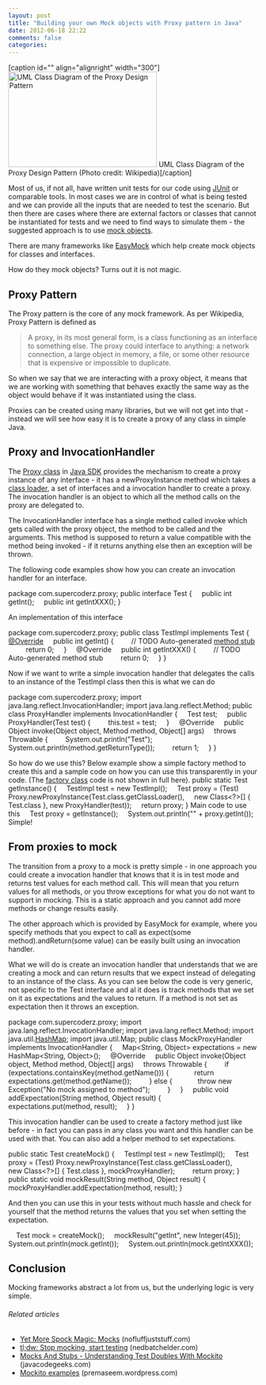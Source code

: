 ```yaml
---
layout: post
title: "Building your own Mock objects with Proxy pattern in Java"
date: 2012-06-18 22:22
comments: false
categories:
---
```


[caption id="" align="alignright" width="300"]<a href="http://commons.wikipedia.org/wiki/File:UML_DP_Proxy.png" target="_blank"><img class="zemanta-img-inserted zemanta-img-configured" title="UML Class Diagram of the Proxy Design Pattern" src="http://upload.wikimedia.org/wikipedia/commons/thumb/9/99/UML_DP_Proxy.png/300px-UML_DP_Proxy.png" alt="UML Class Diagram of the Proxy Design Pattern" width="300" height="192" /></a> UML Class Diagram of the Proxy Design Pattern (Photo credit: Wikipedia)[/caption]

Most of us, if not all, have written unit tests for our code using <a class="zem_slink" title="JUnit" href="http://junit.sourceforge.net" rel="homepage" target="_blank">JUnit</a> or comparable tools. In most cases we are in control of what is being tested and we can provide all the inputs that are needed to test the scenario. But then there are cases where there are external factors or classes that cannot be instantiated for tests and we need to find ways to simulate them - the suggested approach is to use <a class="zem_slink" title="Mock object" href="http://en.wikipedia.org/wiki/Mock_object" rel="wikipedia" target="_blank">mock objects</a>.

There are many frameworks like <a class="zem_slink" title="EasyMock" href="http://www.easymock.org/" rel="homepage" target="_blank">EasyMock</a> which help create mock objects for classes and interfaces.

How do they mock objects? Turns out it is not magic.

<!--more-->
<h2>Proxy Pattern</h2>
The Proxy pattern is the core of any mock framework. As per Wikipedia, Proxy Pattern is defined as
<blockquote>A proxy, in its most general form, is a class functioning as an interface to something else. The proxy could interface to anything: a network connection, a large object in memory, a file, or some other resource that is expensive or impossible to duplicate.</blockquote>
So when we say that we are interacting with a proxy object, it means that we are working with something that behaves exactly the same way as the object would behave if it was instantiated using the class.

Proxies can be created using many libraries, but we will not get into that - instead we will see how easy it is to create a proxy of any class in simple Java.
<h2>Proxy and InvocationHandler</h2>
The <a class="zem_slink" title="Proxy pattern" href="http://en.wikipedia.org/wiki/Proxy_pattern" rel="wikipedia" target="_blank">Proxy class</a> in <a class="zem_slink" title="Java Development Kit" href="https://jdk6.dev.java.net/" rel="homepage" target="_blank">Java SDK</a> provides the mechanism to create a proxy instance of any interface - it has a newProxyInstance method which takes a <a class="zem_slink" title="Java Classloader" href="http://en.wikipedia.org/wiki/Java_Classloader" rel="wikipedia" target="_blank">class loader</a>, a set of interfaces and a invocation handler to create a proxy. The invocation handler is an object to which all the method calls on the proxy are delegated to.

The InvocationHandler interface has a single method called invoke which gets called with the proxy object, the method to be called and the arguments. This method is supposed to return a value compatible with the method being invoked - if it returns anything else then an exception will be thrown.

The following code examples show how you can create an invocation handler for an interface.

package com.supercoderz.proxy;
public interface Test {
    public int getInt();
    public int getIntXXX();
}

An implementation of this interface

package com.supercoderz.proxy;
public class TestImpl implements Test {
    <a class="zem_slink" title="Annotation" href="http://en.wikipedia.org/wiki/Annotation" rel="wikipedia" target="_blank">@Override</a>
    public int getInt() {
        // TODO Auto-generated <a class="zem_slink" title="Method stub" href="http://en.wikipedia.org/wiki/Method_stub" rel="wikipedia" target="_blank">method stub</a>
         return 0;
    }
    @Override
    public int getIntXXX() {
        // TODO Auto-generated method stub
        return 0;
    }
}

Now if we want to write a simple invocation handler that delegates the calls to an instance of the TestImpl class then this is what we can do

package com.supercoderz.proxy;
import java.lang.reflect.InvocationHandler;
import java.lang.reflect.Method;
public class ProxyHandler implements InvocationHandler {
    Test test;
    public ProxyHandler(Test test) {
        this.test = test;
    }
    @Override
    public Object invoke(Object object, Method method, Object[] args)
    throws Throwable {
        System.out.println("Test");
        System.out.println(method.getReturnType());
        return 1;
    }
}

So how do we use this? Below example show a simple factory method to create this and a sample code on how you can use this transparently in your code. (The <a class="zem_slink" title="Factory method pattern" href="http://en.wikipedia.org/wiki/Factory_method_pattern" rel="wikipedia" target="_blank">factory class</a> code is not shown in full here).
public static Test getInstance() {
    TestImpl test = new TestImpl();
    Test proxy = (Test) Proxy.newProxyInstance(Test.class.getClassLoader(),
    new Class&lt;?&gt;[] { Test.class }, new ProxyHandler(test));
    return proxy;
}
Main code to use this
    Test proxy = getInstance();
    System.out.println("" + proxy.getInt());
Simple!
<h2>From proxies to mock</h2>
The transition from a proxy to a mock is pretty simple - in one approach you could create a invocation handler that knows that it is in test mode and returns test values for each method call. This will mean that you return values for all methods, or you throw exceptions for what you do not want to support in mocking. This is a static approach and you cannot add more methods or change results easily.

The other approach which is provided by EasyMock for example, where you specify methods that you expect to call as expect(some method).andReturn(some value) can be easily built using an invocation handler.

What we will do is create an invocation handler that understands that we are creating a mock and can return results that we expect instead of delegating to an instance of the class. As you can see below the code is very generic, not specific to the Test interface and al it does is track methods that we set on it as expectations and the values to return. If a method is not set as expectation then it throws an exception.

package com.supercoderz.proxy;
import java.lang.reflect.InvocationHandler;
import java.lang.reflect.Method;
import java.util.<a class="zem_slink" title="Hash table" href="http://en.wikipedia.org/wiki/Hash_table" rel="wikipedia" target="_blank">HashMap</a>;
import java.util.Map;
public class MockProxyHandler implements InvocationHandler {
    Map&lt;String, Object&gt; expectations = new HashMap&lt;String, Object&gt;();
    @Override
    public Object invoke(Object object, Method method, Object[] args)
    throws Throwable {
        if (expectations.containsKey(method.getName())) {
            return expectations.get(method.getName());
        } else {
            throw new Exception("No mock assigned to method");
        }
    }
    public void addExpectation(String method, Object result) {
        expectations.put(method, result);
    }
}

This invocation handler can be used to create a factory method just like before - in fact you can pass in any class you want and this handler can be used with that. You can also add a helper method to set expectations.

public static Test createMock() {
    TestImpl test = new TestImpl();
    Test proxy = (Test) Proxy.newProxyInstance(Test.class.getClassLoader(),
        new Class&lt;?&gt;[] { Test.class }, mockProxyHandler);
        return proxy;
}
public static void mockResult(String method, Object result) {
    mockProxyHandler.addExpectation(method, result);
 }

And then you can use this in your tests without much hassle and check for yourself that the method returns the values that you set when setting the expectation.

    Test mock = createMock();
    mockResult("getInt", new Integer(45));
    System.out.println(mock.getInt());
    System.out.println(mock.getIntXXX());

<h2>Conclusion</h2>
Mocking frameworks abstract a lot from us, but the underlying logic is very simple.
<h6 class="zemanta-related-title" style="font-size:1em;">Related articles</h6>
<ul class="zemanta-article-ul">
	<li class="zemanta-article-ul-li"><a href="http://www.nofluffjuststuff.com/blog/howard_lewis_ship/2012/04/yet_more_spock_magic_mocks" target="_blank">Yet More Spock Magic: Mocks</a> (nofluffjuststuff.com)</li>
	<li class="zemanta-article-ul-li"><a href="http://nedbatchelder.com/blog/201206/tldw_stop_mocking_start_testing.html" target="_blank">tl;dw: Stop mocking, start testing</a> (nedbatchelder.com)</li>
	<li class="zemanta-article-ul-li"><a href="http://www.javacodegeeks.com/2012/05/mocks-and-stubs-understanding-test.html" target="_blank">Mocks And Stubs - Understanding Test Doubles With Mockito</a> (javacodegeeks.com)</li>
	<li class="zemanta-article-ul-li"><a href="http://premaseem.wordpress.com/2012/05/28/mockito-examples/" target="_blank">Mockito examples</a> (premaseem.wordpress.com)</li>
</ul>